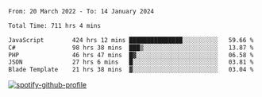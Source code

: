<!--START_SECTION:waka-->

```txt
From: 20 March 2022 - To: 14 January 2024

Total Time: 711 hrs 4 mins

JavaScript        424 hrs 12 mins ███████████████░░░░░░░░░░   59.66 %
C#                98 hrs 38 mins  ███▒░░░░░░░░░░░░░░░░░░░░░   13.87 %
PHP               46 hrs 47 mins  █▓░░░░░░░░░░░░░░░░░░░░░░░   06.58 %
JSON              27 hrs 6 mins   █░░░░░░░░░░░░░░░░░░░░░░░░   03.81 %
Blade Template    21 hrs 38 mins  ▓░░░░░░░░░░░░░░░░░░░░░░░░   03.04 %
```

<!--END_SECTION:waka-->
[![spotify-github-profile](https://spotify-github-profile.vercel.app/api/view?uid=c00zprrvy9xiloa9qnco3hmng&cover_image=true&theme=novatorem&show_offline=false&background_color=121212&bar_color=53b14f&bar_color_cover=false)](https://spotify-github-profile.vercel.app/api/view?uid=c00zprrvy9xiloa9qnco3hmng&redirect=true)



